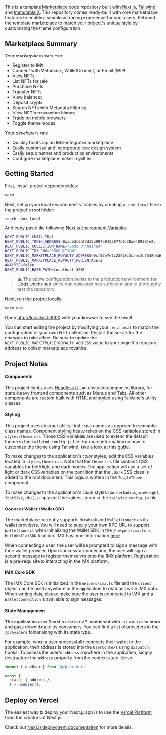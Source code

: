 This is a template [Marketplace](https://www.marketplace-imx.rippin.io/) code repository built with [Next.js](https://nextjs.org/docs/getting-started), [Tailwind](https://tailwindcss.com/docs/installation), and [Immutable X](https://docs.x.immutable.com/). This repository comes ready-built with core marketplace features to enable a seamless trading experience for your users. Rebrand the template marketplace to match your project's unique style by customizing the theme configuration.

## Marketplace Summary
Your marketplace <i>users</i> can:
- Register to IMX
- Connect with Metamask, WalletConnect, or Email (WIP)
- View NFTs
- List NFTs for sale
- Purchase NFTs
- Transfer NFTs
- View balances
- Deposit crypto
- Search NFTs with Metadata Filtering
- View NFT's transaction history
- Trade on mobile browsers
- Toggle theme modes

Your <i>developers</i> can:
- Quickly bootstrap an IMX-integrated marketplace
- Easily customize and incorporate new design system
- Easily setup testnet and production environments
- Configure marketplace maker royalties

## Getting Started

First, install project dependencides:

```bash
yarn
```

Next, set up your local environment variables by creating a `.env.local` file in the project's root folder:

```bash
touch .env.local
```

And copy paste the following [Next.js Environment Variables](https://nextjs.org/docs/basic-features/environment-variables):

```bash
NEXT_PUBLIC_CHAIN_ID=1
NEXT_PUBLIC_TOKEN_ADDRESS=0xacb3c6a43d15b907e8433077b6d38ae40936fe2c
NEXT_PUBLIC_COLLECTION_NAME="Gods Unchained"
NEXT_PUBLIC_IMX_ENV="PRODUCTION"
NEXT_PUBLIC_MARKETPLACE_ROYALTY_ADDRESS=0xf57e7e7c23978c3caec3c3548e3d615c346e79ff
NEXT_PUBLIC_MARKETPLACE_ROYALTY_PERCENTAGE=2
ANALYZE=false
NEXT_PUBLIC_BASE_PATH=localhost:3000
```

> :warning: The above configuration points to the production environment for [Gods Unchained](https://market.immutable.com/collections/0xacb3c6a43d15b907e8433077b6d38ae40936fe2c) since that collection has sufficient data to thoroughly test the repository.

Next, run the project locally:


```bash
yarn dev
```

Open [http://localhost:3000](http://localhost:3000) with your browser to see the result.

You can start editing the project by modifying your `.env.local` to match the configuration of your own NFT collection. Restart the server for the changes to take effect. Be sure to update the `NEXT_PUBLIC_MARKETPLACE_ROYALTY_ADDRESS` value to your project's treasury address to collect marketplace royalties.

## Project Notes

#### Components
This project lightly uses [Headless UI](https://headlessui.com/), an unstyled component library, for state-heavy frontend components such as Menus and Tabs. All other components are custom built with HTML and styled using Tailwind's utility classes. 

#### Styling
This project uses abstract utility-first class names as opposed to semantic class names. Component styling heavy relies on the CSS variables stored in `styles/theme.css`. Those CSS variables are used to extend the default theme in the `tailwind.config.js` file. For more information on how to customize the theme using Tailwind, take a look at this [guide](https://tailwindcss.com/docs/theme#extending-the-default-theme).

To make changes to the application's _color_ styles, edit the CSS variables located in `styles/theme.css`. Note that the `theme.css` file contains CSS variables for both light and dark modes. The application will use a set of light or dark CSS variables on the condition that the `.dark` CSS class is added to the root document. This logic is written in the `ToggleTheme` component. 

To make changes to the application's _value_ styles (`borderRadius`, `minHeight`, `fontSize`, etc.), simply edit the values stored in the `tailwind.config.js` file.

#### Connect Wallet / Wallet SDK
The marketplace currently supports `MetaMask` and `WalletConnect` as its wallet providers. You will need to supply your own RPC URL to support `WalletConnect` when initializing the Wallet SDK in the `/helpers/imx.ts > buildWalletSDK` function. IMX has more information [here](https://docs.x.immutable.com/sdk-docs/wallet-sdk-web/quickstart).

When connecting a user, the user will be prompted to sign a message with their wallet provider. Upon successful connection, the user will sign a second message to register themselves onto the IMX platform. Registration is a pre-requisite to interacting in the IMX platform.

#### IMX Core SDK
The IMX Core SDK is initialized in the `helpers/imx.ts` file and the `client` object can be used anywhere in the application to read and write IMX data. When writing data, please make sure the user is connected to IMX and a `WalletConnection` is available to sign messages.

#### State Management
The application uses React's `Context` API combined with `useReducer` to store and pass down data to its consumers. You can find a list of providers in the `/providers` folder along with its state type.

For example, when a user successfully connects their wallet to the application, their address is stored into the `UserContext` using `dispatch` hooks. To access the user's `address` anywhere in the application, simply destructure the `address` property from the context state like so:

```jsx
import { useUser } from '@/providers'

const {
  state: { address },
  } = useUser();
```

## Deploy on Vercel

The easiest way to deploy your Next.js app is to use the [Vercel Platform](https://vercel.com/new?utm_medium=default-template&filter=next.js&utm_source=create-next-app&utm_campaign=create-next-app-readme) from the creators of Next.js.

Check out [Next.js deployment documentation](https://nextjs.org/docs/deployment) for more details.
